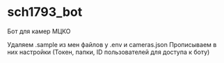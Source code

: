 # sch1793_bot
Бот для камер МЦКО

Удаляем .sample из мен файлов у .env и cameras.json
Прописываем в них настройки (Токен, папки, ID пользователей для доступа к боту)
